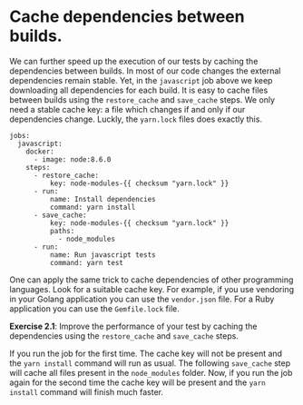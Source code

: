# Cache dependencies between builds. 

We can further speed up the execution of our tests by caching the dependencies between builds. In most of our code changes the external dependencies remain stable. Yet, in the `javascript` job above we keep downloading all dependencies for each build. It is easy to cache files between builds using the `restore_cache` and `save_cache` steps. We only need a stable cache key: a file which changes if and only if our dependencies change. Luckly, the `yarn.lock` files does exactly this. 

```
jobs:
  javascript:
    docker:
      - image: node:8.6.0
    steps:
      - restore_cache:
          key: node-modules-{{ checksum "yarn.lock" }}
      - run: 
          name: Install dependencies
          command: yarn install
      - save_cache:
          key: node-modules-{{ checksum "yarn.lock" }}
          paths:
            - node_modules
      - run: 
          name: Run javascript tests
          command: yarn test      
```

One can apply the same trick to cache dependencies of other programming languages. Look for a suitable cache key. For example, if you use vendoring in your Golang application you can use the `vendor.json` file. For a Ruby application you can use the `Gemfile.lock` file. 

**Exercise 2.1**: Improve the performance of your test by caching the dependencies using the `restore_cache` and `save_cache` steps. 

If you run the job for the first time. The cache key will not be present and the `yarn install` command will run as usual. The following `save_cache` step will cache all files present in the `node_modules` folder. Now, if you run the job again for the second time the cache key will be present and the `yarn install` command will finish much faster. 

